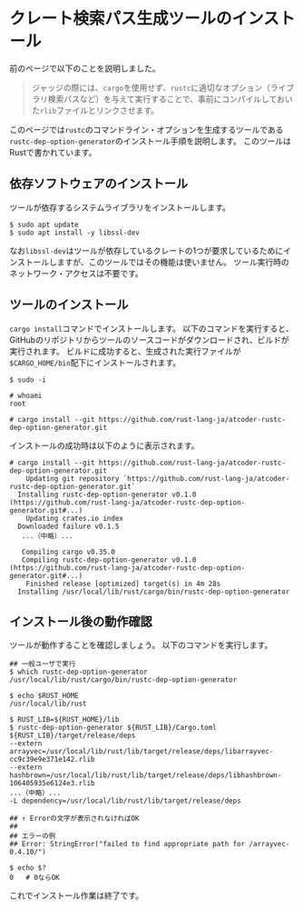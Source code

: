 <!-- -*- coding:utf-8-unix -*- -->

# クレート検索パス生成ツールのインストール

前のページで以下のことを説明しました。

> ジャッジの際には、`cargo`を使用せず、`rustc`に適切なオプション（ライブラリ検索パスなど）を与えて実行することで、事前にコンパイルしておいた`rlib`ファイルとリンクさせます。

このページでは`rustc`のコマンドライン・オプションを生成するツールである`rustc-dep-option-generator`のインストール手順を説明します。
このツールはRustで書かれています。


## 依存ソフトウェアのインストール

ツールが依存するシステムライブラリをインストールします。

```console
$ sudo apt update
$ sudo apt install -y libssl-dev
```

なお`libssl-dev`はツールが依存しているクレートの1つが要求しているためにインストールしますが、このツールではその機能は使いません。
ツール実行時のネットワーク・アクセスは不要です。


## ツールのインストール

`cargo install`コマンドでインストールします。
以下のコマンドを実行すると、GitHubのリポジトリからツールのソースコードがダウンロードされ、ビルドが実行されます。
ビルドに成功すると、生成された実行ファイルが`$CARGO_HOME/bin`配下にインストールされます。

```console
$ sudo -i

# whoami
root

# cargo install --git https://github.com/rust-lang-ja/atcoder-rustc-dep-option-generator.git
```

インストールの成功時は以下のように表示されます。

```console
# cargo install --git https://github.com/rust-lang-ja/atcoder-rustc-dep-option-generator.git
    Updating git repository `https://github.com/rust-lang-ja/atcoder-rustc-dep-option-generator.git`
  Installing rustc-dep-option-generator v0.1.0 (https://github.com/rust-lang-ja/atcoder-rustc-dep-option-generator.git#...)
    Updating crates.io index
  Downloaded failure v0.1.5
   ...（中略）...

   Compiling cargo v0.35.0
   Compiling rustc-dep-option-generator v0.1.0 (https://github.com/rust-lang-ja/atcoder-rustc-dep-option-generator.git#...)
    Finished release [optimized] target(s) in 4m 28s
  Installing /usr/local/lib/rust/cargo/bin/rustc-dep-option-generator
```


## インストール後の動作確認

ツールが動作することを確認しましょう。
以下のコマンドを実行します。

```console
## 一般ユーザで実行
$ which rustc-dep-option-generator
/usr/local/lib/rust/cargo/bin/rustc-dep-option-generator

$ echo $RUST_HOME
/usr/local/lib/rust

$ RUST_LIB=${RUST_HOME}/lib
$ rustc-dep-option-generator ${RUST_LIB}/Cargo.toml ${RUST_LIB}/target/release/deps
--extern arrayvec=/usr/local/lib/rust/lib/target/release/deps/libarrayvec-cc9c39e9e371e142.rlib
--extern hashbrown=/usr/local/lib/rust/lib/target/release/deps/libhashbrown-106405935e6124e3.rlib
...（中略）...
-L dependency=/usr/local/lib/rust/lib/target/release/deps

## ↑ Errorの文字が表示されなければOK
##
## エラーの例
## Error: StringError("failed to find appropriate path for /arrayvec-0.4.10/")

$ echo $?
0   # 0ならOK
```

これでインストール作業は終了です。
